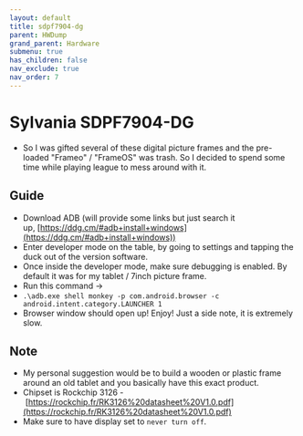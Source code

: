 ```yaml
---
layout: default
title: sdpf7904-dg
parent: HWDump
grand_parent: Hardware
submenu: true
has_children: false
nav_exclude: true
nav_order: 7
---
```

# Sylvania SDPF7904-DG
- So I was gifted several of these digital picture frames and the pre-loaded "Frameo" / "FrameOS" was trash. So I decided to spend some time while playing league to mess around with it.

## Guide
-   Download ADB (will provide some links but just search it up, [https://ddg.cm/#adb+install+windows](https://ddg.cm/#adb+install+windows))
-   Enter developer mode on the table, by going to settings and tapping the duck out of the version software.
-   Once inside the developer mode, make sure debugging is enabled. By default it was for my tablet / 7inch picture frame.
-   Run this command ->
-   `.\adb.exe shell monkey -p com.android.browser -c android.intent.category.LAUNCHER 1`
-   Browser window should open up! Enjoy! Just a side note, it is extremely slow.

## Note
- My personal suggestion would be to build a wooden or plastic frame around an old tablet and you basically have this exact product.
-   Chipset is Rockchip 3126 - [https://rockchip.fr/RK3126%20datasheet%20V1.0.pdf](https://rockchip.fr/RK3126%20datasheet%20V1.0.pdf)
-   Make sure to have display set to `never turn off`. 